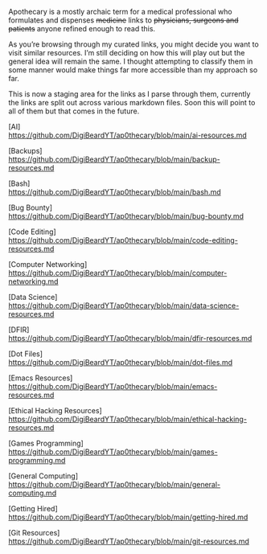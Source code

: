 Apothecary is a mostly archaic term for a medical professional who formulates and dispenses ~~medicine~~ links to ~~physicians, surgeons and patients~~ anyone refined enough to read this.

As you’re browsing through my curated links, you might decide you want to visit similar resources. I’m still deciding on how this will play out but the general idea will remain the same. I thought attempting to classify them in some manner would make things far more accessible than my approach so far.

This is now a staging area for the links as I parse through them, currently the links are split out across various markdown files. Soon this will point to all of them but that comes in the future.

[AI]  
https://github.com/DigiBeardYT/ap0thecary/blob/main/ai-resources.md

[Backups]  
https://github.com/DigiBeardYT/ap0thecary/blob/main/backup-resources.md

[Bash]  
https://github.com/DigiBeardYT/ap0thecary/blob/main/bash.md

[Bug Bounty]  
https://github.com/DigiBeardYT/ap0thecary/blob/main/bug-bounty.md

[Code Editing]  
https://github.com/DigiBeardYT/ap0thecary/blob/main/code-editing-resources.md

[Computer Networking]  
https://github.com/DigiBeardYT/ap0thecary/blob/main/computer-networking.md

[Data Science]  
https://github.com/DigiBeardYT/ap0thecary/blob/main/data-science-resources.md

[DFIR]  
https://github.com/DigiBeardYT/ap0thecary/blob/main/dfir-resources.md

[Dot Files]  
https://github.com/DigiBeardYT/ap0thecary/blob/main/dot-files.md

[Emacs Resources]  
https://github.com/DigiBeardYT/ap0thecary/blob/main/emacs-resources.md

[Ethical Hacking Resources]  
https://github.com/DigiBeardYT/ap0thecary/blob/main/ethical-hacking-resources.md

[Games Programming]  
https://github.com/DigiBeardYT/ap0thecary/blob/main/games-programming.md

[General Computing]  
https://github.com/DigiBeardYT/ap0thecary/blob/main/general-computing.md

[Getting Hired]  
https://github.com/DigiBeardYT/ap0thecary/blob/main/getting-hired.md

[Git Resources]  
https://github.com/DigiBeardYT/ap0thecary/blob/main/git-resources.md

